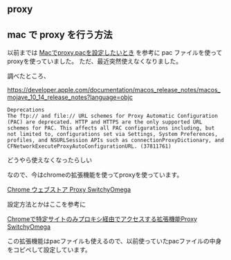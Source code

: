 proxy
---

## mac で proxy を行う方法

以前までは [Macでproxy.pacを設定したいとき](https://qiita.com/siukaido/items/340f46e9bbc86887d218) を参考に pac ファイルを使ってproxyを使っていました。
ただ、最近突然使えなくなりました。

調べたところ、

https://developer.apple.com/documentation/macos_release_notes/macos_mojave_10_14_release_notes?language=objc

```
Deprecations
The ftp:// and file:// URL schemes for Proxy Automatic Configuration (PAC) are deprecated. HTTP and HTTPS are the only supported URL schemes for PAC. This affects all PAC configurations including, but not limited to, configurations set via Settings, System Preferences, profiles, and NSURLSession APIs such as connectionProxyDictionary, and CFNetworkExecuteProxyAutoConfigurationURL. (37811761)
```

どうやら使えなくなったらしい

なので、今はchromeの拡張機能を使ってproxyを使っています。

[Chrome ウェブストア Proxy SwitchyOmega](https://chrome.google.com/webstore/detail/proxy-switchyomega/padekgcemlokbadohgkifijomclgjgif/related)

設定方法とかはここを参考に

[Chromeで特定サイトのみプロキシ経由でアクセスする拡張機能Proxy SwitchyOmega](https://qiita.com/zakisanf05/items/acaf0b27bdf614a8cf44)

この拡張機能はpacファイルも使えるので、以前使っていたpacファイルの中身をコピペして設定しています。
